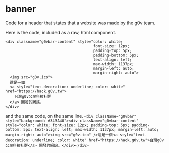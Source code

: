 # banner
Code for a header that states that a website was made by the g0v team. 

Here is the code, included as a raw, html component.  


```
<div classname="g0vbar-content" style="color: white; 
                                       font-size: 12px; 
                                       padding-top: 5px; 
                                       padding-bottom: 5px; 
                                       text-align: left; 
                                       max-width: 1137px; 
                                       margin-left: auto; 
                                       margin-right: auto">
  <img src="g0v.ico">
  這是一個
  <a style="text-decoration: underline; color: white" href="https://hack.g0v.tw">
    台灣g0v公民科技社群
  </a> 開發的網站。
</div>
```

and the same code, on the same line. 
`<div className="g0vbar" style="background: #343A40"><div className="g0vbar-content" style="color: white; font-size: 12px; padding-top: 5px; padding-bottom: 5px; text-align: left; max-width: 1137px; margin-left: auto; margin-right: auto"><img src="g0v.ico" />這是一個<a style="text-decoration: underline; color: white" href="https://hack.g0v.tw">台灣g0v公民科技社群</a> 開發的網站。</div></div>`
